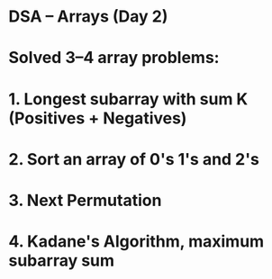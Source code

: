 # DSA – Arrays (Day 2)

# Solved 3–4 array problems:

# 1. Longest subarray with sum K (Positives + Negatives)

# 2. Sort an array of 0's 1's and 2's

# 3. Next Permutation

# 4. Kadane's Algorithm, maximum subarray sum
